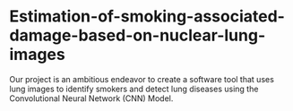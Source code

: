 # Estimation-of-smoking-associated-damage-based-on-nuclear-lung-images
Our project is an ambitious endeavor to create a software tool that uses lung images to identify smokers and detect lung diseases using the Convolutional Neural Network (CNN) Model.
